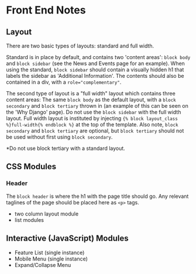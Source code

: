 # Front End Notes

## Layout

There are two basic types of layouts: standard and full width. 

Standard is in place by default, and contains two 'content areas': `block body` and `block sidebar` (see the News and Events page for an example). When using the standard, `block sidebar` should contain a visually hidden h1 that labels the sidebar as 'Additional Information'. The contents should also be contained in a div, with a `role="complementary"`. 

The second type of layout is a "full width" layout which contains three content areas: The same `block body` as the default layout, with a `block secondary` and `block tertiary` thrown in (an example of this can be seen on the 'Why Django' page). Do not use the `block sidebar` with the full width layout. Full width layout is instituted by injecting `{% block layout_class %}full-width{% endblock %}` at the top of the template. Also note, `block secondary` and `block tertiary` are optional, but `block tertiary` should not be used without first using `block secondary`. 

*Do not use block tertiary with a standard layout. 




## CSS Modules

### Header
The `block header` is where the h1 with the page title should go. Any relevant taglines of the page should be placed here as `<p>` tags. 
- two column layout module
- list modules


## Interactive (JavaScript) Modules

- Feature List (single instance)
- Mobile Menu (single instance)
- Expand/Collapse Menu

